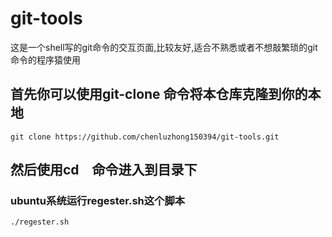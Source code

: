 # git-tools
这是一个shell写的git命令的交互页面,比较友好,适合不熟悉或者不想敲繁琐的git命令的程序猿使用



## 首先你可以使用git-clone 命令将本仓库克隆到你的本地
~~~shell
git clone https://github.com/chenluzhong150394/git-tools.git
~~~

## 然后使用cd　命令进入到目录下

### ubuntu系统运行regester.sh这个脚本
~~~shell
./regester.sh
~~~
